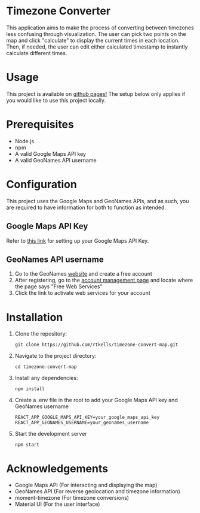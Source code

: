 # Timezone Converter

This application aims to make the process of converting between timezones less confusing through visualization. The user can pick two points on the map and click "calculate" to display the current times in each location. Then, if needed, the user can edit either calculated timestamp to instantly calculate different times.
# Usage

This project is available on [github pages!](https://rtkells.github.io/timezone-convert-map/) The setup below only applies if you would like to use this project locally.

# Prerequisites

- Node.js
- npm
- A valid Google Maps API key
- A valid GeoNames API username

# Configuration

This project uses the Google Maps and GeoNames APIs, and as such, you are required to have information for both to function as intended.

## Google Maps API Key

Refer to [this link](https://developers.google.com/maps/documentation/javascript/get-api-key) for setting up your Google Maps API Key.

## GeoNames API username

1. Go to the GeoNames [website](https://www.geonames.org) and create a free account
2. After registering, go to the [account management page](https://www.geonames.org/manageaccount) and locate where the page says "Free Web Services"
3. Click the link to activate web services for your account

# Installation

1. Clone the repository:

   ```
   git clone https://github.com/rtkells/timezone-convert-map.git
   ```
2. Navigate to the project directory:

   ```
   cd timezone-convert-map
   ```
3. Install any dependencies:
   
   ```
   npm install
   ```
4. Create a .env file in the root to add your Google Maps API key and GeoNames username
   
   ```
   REACT_APP_GOOGLE_MAPS_API_KEY=your_google_maps_api_key
   REACT_APP_GEONAMES_USERNAME=your_geonames_username
   ```
5. Start the development server

   ```
   npm start
   ```

# Acknowledgements
- Google Maps API (For interacting and displaying the map)
- GeoNames API (For reverse geolocation and timezone information)
- moment-timezone (For timezone conversions)
- Material UI (For the user interface)
